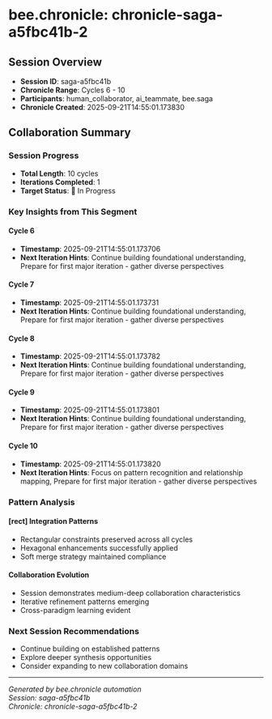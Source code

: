 # bee.chronicle: chronicle-saga-a5fbc41b-2

## Session Overview
- **Session ID**: saga-a5fbc41b
- **Chronicle Range**: Cycles 6 - 10
- **Participants**: human_collaborator, ai_teammate, bee.saga
- **Chronicle Created**: 2025-09-21T14:55:01.173830

## Collaboration Summary

### Session Progress
- **Total Length**: 10 cycles
- **Iterations Completed**: 1
- **Target Status**: 🔄 In Progress

### Key Insights from This Segment

#### Cycle 6
- **Timestamp**: 2025-09-21T14:55:01.173706
- **Next Iteration Hints**: Continue building foundational understanding, Prepare for first major iteration - gather diverse perspectives

#### Cycle 7
- **Timestamp**: 2025-09-21T14:55:01.173731
- **Next Iteration Hints**: Continue building foundational understanding, Prepare for first major iteration - gather diverse perspectives

#### Cycle 8
- **Timestamp**: 2025-09-21T14:55:01.173782
- **Next Iteration Hints**: Continue building foundational understanding, Prepare for first major iteration - gather diverse perspectives

#### Cycle 9
- **Timestamp**: 2025-09-21T14:55:01.173801
- **Next Iteration Hints**: Continue building foundational understanding, Prepare for first major iteration - gather diverse perspectives

#### Cycle 10
- **Timestamp**: 2025-09-21T14:55:01.173820
- **Next Iteration Hints**: Focus on pattern recognition and relationship mapping, Prepare for first major iteration - gather diverse perspectives


### Pattern Analysis

#### [rect<hexa>] Integration Patterns
- Rectangular constraints preserved across all cycles
- Hexagonal enhancements successfully applied
- Soft merge strategy maintained compliance

#### Collaboration Evolution
- Session demonstrates medium-deep collaboration characteristics
- Iterative refinement patterns emerging
- Cross-paradigm learning evident

### Next Session Recommendations
- Continue building on established patterns
- Explore deeper synthesis opportunities
- Consider expanding to new collaboration domains

---
*Generated by bee.chronicle automation*  
*Session: saga-a5fbc41b*  
*Chronicle: chronicle-saga-a5fbc41b-2*
